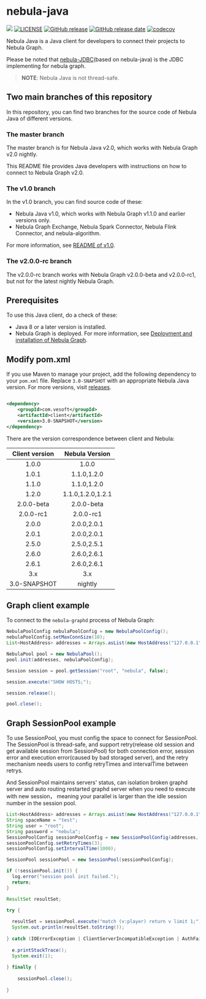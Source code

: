 # nebula-java

![](https://img.shields.io/badge/language-java-orange.svg)
[![LICENSE](https://img.shields.io/github/license/vesoft-inc/nebula-java.svg)](https://github.com/vesoft-inc/nebula-java/blob/master/LICENSE)
[![GitHub release](https://img.shields.io/github/tag/vesoft-inc/nebula-java.svg?label=release)](https://github.com/vesoft-inc/nebula-java/releases)
[![GitHub release date](https://img.shields.io/github/release-date/vesoft-inc/nebula-java.svg)](https://github.com/vesoft-inc/nebula-java/releases)
[![codecov](https://codecov.io/gh/vesoft-inc/nebula-java/branch/master/graph/badge.svg?token=WQVAG6VMMQ)](https://codecov.io/gh/vesoft-inc/nebula-java)

Nebula Java is a Java client for developers to connect their projects to Nebula Graph.

Please be noted that [nebula-JDBC](https://github.com/vesoft-inc/nebula-jdbc)(based on nebula-java)
is the JDBC implementing for nebula graph.

> **NOTE**: Nebula Java is not thread-safe.

## Two main branches of this repository

In this repository, you can find two branches for the source code of Nebula Java of different
versions.

### The master branch

The master branch is for Nebula Java v2.0, which works with Nebula Graph v2.0 nightly.

This README file provides Java developers with instructions on how to connect to Nebula Graph v2.0.

### The v1.0 branch

In the v1.0 branch, you can find source code of these:

- Nebula Java v1.0, which works with Nebula Graph v1.1.0 and earlier versions only.
- Nebula Graph Exchange, Nebula Spark Connector, Nebula Flink Connector, and nebula-algorithm.

For more information,
see [README of v1.0](https://github.com/vesoft-inc/nebula-java/blob/v1.0/README.md).

### The v2.0.0-rc branch

The v2.0.0-rc branch works with Nebula Graph v2.0.0-beta and v2.0.0-rc1, but not for the latest
nightly Nebula Graph.

## Prerequisites

To use this Java client, do a check of these:

- Java 8 or a later version is installed.
- Nebula Graph is deployed. For more information,
  see [Deployment and installation of Nebula Graph](https://docs.nebula-graph.io/master/4.deployment-and-installation/1.resource-preparations/ "Click to go to Nebula Graph website").

## Modify pom.xml

If you use Maven to manage your project, add the following dependency to your `pom.xml` file.
Replace `3.0-SNAPSHOT` with an appropriate Nebula Java version.
For more versions, visit [releases](https://github.com/vesoft-inc/nebula-java/releases).

```xml

<dependency>
    <groupId>com.vesoft</groupId>
    <artifactId>client</artifactId>
    <version>3.0-SNAPSHOT</version>
</dependency>
```

There are the version correspondence between client and Nebula:

| Client version |  Nebula Version   |
|:--------------:|:-----------------:|
|     1.0.0      |       1.0.0       |
|     1.0.1      |    1.1.0,1.2.0    |
|     1.1.0      |    1.1.0,1.2.0    |
|     1.2.0      | 1.1.0,1.2.0,1.2.1 |
|   2.0.0-beta   |    2.0.0-beta     |
|   2.0.0-rc1    |     2.0.0-rc1     |
|     2.0.0      |    2.0.0,2.0.1    |
|     2.0.1      |    2.0.0,2.0.1    |
|     2.5.0      |    2.5.0,2.5.1    |
|     2.6.0      |    2.6.0,2.6.1    |
|     2.6.1      |    2.6.0,2.6.1    |
|      3.x       |        3.x        |
|  3.0-SNAPSHOT  |      nightly      |

## Graph client example

To connect to the `nebula-graphd` process of Nebula Graph:

```java
NebulaPoolConfig nebulaPoolConfig = new NebulaPoolConfig();
nebulaPoolConfig.setMaxConnSize(10);
List<HostAddress> addresses = Arrays.asList(new HostAddress("127.0.0.1", 9669), new HostAddress("127.0.0.1", 9670));

NebulaPool pool = new NebulaPool();
pool.init(addresses, nebulaPoolConfig);

Session session = pool.getSession("root", "nebula", false);

session.execute("SHOW HOSTS;");

session.release();

pool.close();
```

## Graph SessionPool example

To use SessionPool, you must config the space to connect for SessionPool.
The SessionPool is thread-safe, and support retry(release old session and get available session from
SessionPool) for both connection error, session error and
execution error(caused by bad storaged server), and the retry mechanism needs users to config
retryTimes and intervalTime between retrys.

And SessionPool maintains servers' status, can isolation broken graphd server and auto routing
restarted graphd server when you need to execute with new session， meaning your parallel is larger
than the idle session number in the session pool.

```java
List<HostAddress> addresses = Arrays.asList(new HostAddress("127.0.0.1", 9669));
String spaceName = "test";
String user = "root";
String password = "nebula";
SessionPoolConfig sessionPoolConfig = new SessionPoolConfig(addresses, spaceName, user, password);
sessionPoolConfig.setRetryTimes(3);
sessionPoolConfig.setIntervalTime(1000);

SessionPool sessionPool = new SessionPool(sessionPoolConfig);

if (!sessionPool.init()) {
  log.error("session pool init failed.");
  return;
}

ResultSet resultSet;

try {
    
  resultSet = sessionPool.execute("match (v:player) return v limit 1;");
  System.out.println(resultSet.toString());
  
} catch (IOErrorException | ClientServerIncompatibleException | AuthFailedException | BindSpaceFailedException e) {
    
  e.printStackTrace();
  System.exit(1);
  
} finally {
    
    sessionPool.close();
    
}
```
